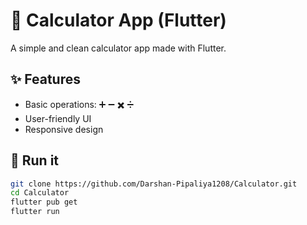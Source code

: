 # 🧮 Calculator App (Flutter)

A simple and clean calculator app made with Flutter.

## ✨ Features
- Basic operations: ➕ ➖ ✖️ ➗
- User-friendly UI
- Responsive design

## 🚀 Run it

```bash
git clone https://github.com/Darshan-Pipaliya1208/Calculator.git
cd Calculator
flutter pub get
flutter run
